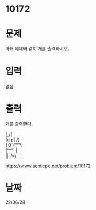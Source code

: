 # 10172

# 문제
아래 예제와 같이 개를 출력하시오.

# 입력
없음.

# 출력
개를 출력한다.

|\_/|  
|q p|   /}  
( 0 )"""\  
|"^"`    |  
||_/=\\__|  

https://www.acmicpc.net/problem/10172

# 날짜
22/06/28
